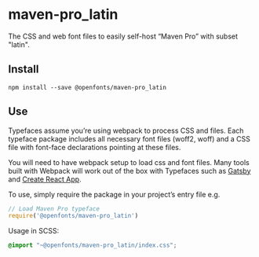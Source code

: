 
# maven-pro_latin

The CSS and web font files to easily self-host “Maven Pro” with subset "latin".

## Install

`npm install --save @openfonts/maven-pro_latin`

## Use

Typefaces assume you’re using webpack to process CSS and files. Each typeface
package includes all necessary font files (woff2, woff) and a CSS file with
font-face declarations pointing at these files.

You will need to have webpack setup to load css and font files. Many tools built
with Webpack will work out of the box with Typefaces such as [Gatsby](https://github.com/gatsbyjs/gatsby)
and [Create React App](https://github.com/facebookincubator/create-react-app).

To use, simply require the package in your project’s entry file e.g.

```javascript
// Load Maven Pro typeface
require('@openfonts/maven-pro_latin')
```

Usage in SCSS:
```scss
@import "~@openfonts/maven-pro_latin/index.css";
```
